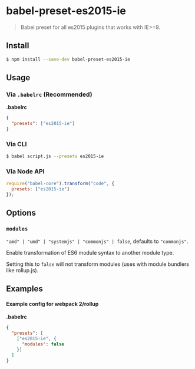 # babel-preset-es2015-ie

> Babel preset for all es2015 plugins that works with IE>=9.

## Install

```sh
$ npm install --save-dev babel-preset-es2015-ie
```

## Usage

### Via `.babelrc` (Recommended)

**.babelrc**

```json
{
  "presets": ["es2015-ie"]
}
```

### Via CLI

```sh
$ babel script.js --presets es2015-ie
```

### Via Node API

```javascript
require("babel-core").transform("code", {
  presets: ["es2015-ie"]
});
```

## Options

### `modules`

`"amd" | "umd" | "systemjs" | "commonjs" | false`, defaults to `"commonjs"`.

Enable transformation of ES6 module syntax to another module type.

Setting this to `false` will not transform modules (uses with module bundlers like rollup.js).

## Examples

#### Example config for webpack 2/rollup

**.babelrc**

```json
{
  "presets": [
    ["es2015-ie", {
      "modules": false
    }]
  ]
}
```

